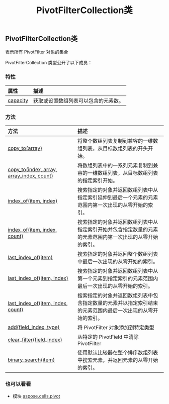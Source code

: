 ﻿---
title: PivotFilterCollection类
second_title: Aspose.Cells for Python via .NET API 参考文献
description:
type: docs
weight: 40
url: /zh/python-net/aspose.cells.pivot/pivotfiltercollection/
is_root: false
---
## PivotFilterCollection类
表示所有 PivotFilter 对象的集合



PivotFilterCollection 类型公开了以下成员：

### 特性
|属性|描述|
| :- | :- |
| [capacity](/cells/zh/python-net/aspose.cells.pivot/pivotfiltercollection/capacity) |获取或设置数组列表可以包含的元素数。|


### 方法
|方法|描述|
| :- | :- |
| [copy_to(array)](/cells/zh/python-net/aspose.cells.pivot/pivotfiltercollection/copy_to/#list) |将整个数组列表复制到兼容的一维数组列表，从目标数组列表的开头开始。|
| [copy_to(index, array, array_index, count)](/cells/zh/python-net/aspose.cells.pivot/pivotfiltercollection/copy_to/#int-list-int-int) |将数组列表中的一系列元素复制到兼容的一维数组列表，从目标数组列表的指定索引开始。|
| [index_of(item, index)](/cells/zh/python-net/aspose.cells.pivot/pivotfiltercollection/index_of/#PivotFilter-int) |搜索指定的对象并返回数组列表中从指定索引延伸到最后一个元素的元素范围内第一次出现的从零开始的索引。|
| [index_of(item, index, count)](/cells/zh/python-net/aspose.cells.pivot/pivotfiltercollection/index_of/#PivotFilter-int-int) |搜索指定的对象并返回数组列表中从指定索引开始并包含指定数量的元素的元素范围内第一次出现的从零开始的索引。|
| [last_index_of(item)](/cells/zh/python-net/aspose.cells.pivot/pivotfiltercollection/last_index_of/#PivotFilter) |搜索指定的对象并返回整个数组列表中最后一次出现的从零开始的索引。|
| [last_index_of(item, index)](/cells/zh/python-net/aspose.cells.pivot/pivotfiltercollection/last_index_of/#PivotFilter-int) |搜索指定的对象并返回数组列表中从第一个元素到指定索引的元素范围内最后一次出现的从零开始的索引。|
| [last_index_of(item, index, count)](/cells/zh/python-net/aspose.cells.pivot/pivotfiltercollection/last_index_of/#PivotFilter-int-int) |搜索指定的对象并返回数组列表中包含指定数量的元素并以指定索引结束的元素范围内最后一次出现的从零开始的索引。|
| [add(field_index, type)](/cells/zh/python-net/aspose.cells.pivot/pivotfiltercollection/add/#int-PivotFilterType) |将 PivotFilter 对象添加到特定类型|
| [clear_filter(field_index)](/cells/zh/python-net/aspose.cells.pivot/pivotfiltercollection/clear_filter/#int) |从特定的 PivotField 中清除 PivotFilter|
| [binary_search(item)](/cells/zh/python-net/aspose.cells.pivot/pivotfiltercollection/binary_search/#PivotFilter) |使用默认比较器在整个排序数组列表中搜索元素，并返回元素的从零开始的索引。|



### 也可以看看
* 模块 [aspose.cells.pivot](..)

